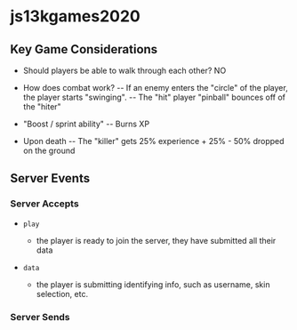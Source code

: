 # js13kgames2020

## Key Game Considerations

- Should players be able to walk through each other?
  NO

- How does combat work?
  -- If an enemy enters the "circle" of the player, the player starts "swinging".
  -- The "hit" player "pinball" bounces off of the "hiter"

- "Boost / sprint ability"
  -- Burns XP

- Upon death
  -- The "killer" gets 25% experience + 25% - 50% dropped on the ground

## Server Events

### Server Accepts

- `play`

  - the player is ready to join the server, they have submitted all their data

- `data`
  - the player is submitting identifying info, such as username, skin selection, etc.

### Server Sends
